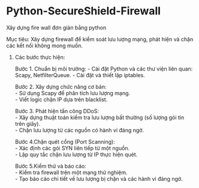 # Python-SecureShield-Firewall
Xây dựng fire wall đơn giản bằng python

Mục tiêu: Xây dựng firewall để kiểm soát lưu lượng mạng, phát hiện và chặn các kết nối không mong muốn.
1. Các bước thực hiện:</br>

      Bước 1. Chuẩn bị môi trường:
        - Cài đặt Python và các thư viện liên quan: Scapy, NetfilterQueue.
        - Cài đặt và thiết lập iptables.
      
      Bước 2. Xây dựng chức năng cơ bản: </br>
        - Sử dụng Scapy để phân tích lưu lượng mạng.</br>
        - Viết logic chặn IP dựa trên blacklist.
      
      Bước 3. Phát hiện tấn công DDoS:</br>
        - Xây dựng thuật toán kiểm tra lưu lượng bất thường (số lượng gói tin trên giây).</br>
        - Chặn lưu lượng từ các nguồn có hành vi đáng ngờ.
        
      Bước 4.Chặn quét cổng (Port Scanning):</br>
        - Xác định các gói SYN liên tiếp từ một nguồn.</br>
        - Lập quy tắc chặn lưu lượng từ IP thực hiện quét.
        
      Bước 5.Kiểm thử và báo cáo:</br>
        - Kiểm tra firewall trên một mạng thử nghiệm. </br>
        - Tạo báo cáo chi tiết về lưu lượng bị chặn và các hành vi đáng ngờ.
  



